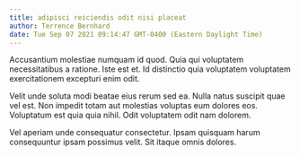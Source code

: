 ```yaml
---
title: adipisci reiciendis odit nisi placeat
author: Terrence Bernhard
date: Tue Sep 07 2021 09:14:47 GMT-0400 (Eastern Daylight Time)
---
```

Accusantium molestiae numquam id quod. Quia qui voluptatem necessitatibus a ratione. Iste est et. Id distinctio quia voluptatem voluptatem exercitationem excepturi enim odit.

 Velit unde soluta modi beatae eius rerum sed ea. Nulla natus suscipit quae vel est. Non impedit totam aut molestias voluptas eum dolores eos. Voluptatum est quia quia nihil. Odit voluptatem odit nam dolorem.

 Vel aperiam unde consequatur consectetur. Ipsam quisquam harum consequuntur ipsam possimus velit. Sit itaque omnis dolores.
